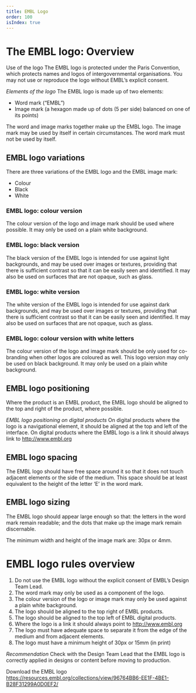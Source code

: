 ```yaml
---
title: EMBL Logo
order: 100
isIndex: true
---
```

# The EMBL logo: Overview
Use of the logo
The EMBL logo is protected under the Paris Convention, which protects names and logos of intergovernmental organisations. You may not use or reproduce the logo without EMBL’s explicit consent.

*Elements of the logo*
The EMBL logo is made up of two elements:
- Word mark (“EMBL”)
- Image mark (a hexagon made up of dots (5 per side) balanced on one of its points)

The word and image marks together make up the EMBL logo. The image mark may be used by itself in certain circumstances. The word mark must not be used by itself.

## EMBL logo variations
There are three variations of the EMBL logo and the EMBL image mark:

- Colour
- Black
- White

### EMBL logo: colour version
The colour version of the logo and image mark should be used where possible. It may only be used on a plain white background.

### EMBL logo: black version
The black version of the EMBL logo is intended for use against light backgrounds, and may be used over images or textures, providing that there is sufficient contrast so that it can be easily seen and identified. It may also be used on surfaces that are not opaque, such as glass.

###  EMBL logo: white version
The white version of the EMBL logo is intended for use against dark backgrounds, and may be used over images or textures, providing that there is sufficient contrast so that it can be easily seen and identified. It may also be used on surfaces that are not opaque, such as glass.

### EMBL logo: colour version with white letters
The colour version of the logo and image mark should be only used for co-branding when other logos are coloured as well. This logo version may only be used on black background. It may only be used on a plain white background.

## EMBL logo positioning
Where the product is an EMBL product, the EMBL logo should be aligned to the top and right of the product, where possible.

*EMBL logo positioning on digital products*
On digital products where the logo is a navigational element, it should be aligned at the top and left of the interface. On digital products where the EMBL logo is a link it should always link to http://www.embl.org

## EMBL logo spacing
The EMBL logo should have free space around it so that it does not touch adjacent elements or the side of the medium. This space should be at least equivalent to the height of the letter ‘E’ in the word mark.

## EMBL logo sizing

The EMBL logo should appear large enough so that: the letters in the word mark remain readable; and the dots that make up the image mark remain discernable.

The minimum width and height of the image mark are: 30px or 4mm.

# EMBL logo rules overview

1. Do not use the EMBL logo without the explicit consent of EMBL’s Design Team Lead.
2. The word mark may only be used as a component of the logo.
3. The colour version of the logo or image mark may only be used against a plain white background.
4. The logo should be aligned to the top right of EMBL products.
5. The logo should be aligned to the top left of EMBL digital products.
6. Where the logo is a link it should always point to http://www.embl.org
7. The logo must have adequate space to separate it from the edge of the medium and from adjacent elements.
8. The logo must have a minimum height of 30px or 15mm (in print)

*Recommendation*
Check with the Design Team Lead that the EMBL logo is correctly applied in designs or content before moving to production.

Download the EMBL logo
https://resources.embl.org/collections/view/96764BB6-EE1F-4BE1-B28F31299A0D0EF2/
